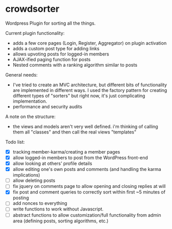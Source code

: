 # crowdsorter
Wordpress Plugin for sorting all the things.

Current plugin functionality:
 - adds a few core pages (Login, Register, Aggregator) on plugin activation
 - adds a custom post type for adding links
 - allows upvoting posts for logged-in members
 - AJAX-ified paging function for posts
 - Nested comments with a ranking algorithm similar to posts

General needs:
 - I've tried to create an MVC architecture, but different bits of functionality are implemented in different ways. I used the factory pattern for creating different types of "sorters" but right now, it's just complicating implementation.
 - performance and security audits

A note on the structure:
  - the views and models aren't very well defined. i'm thinking of calling them all "classes" and then call the real views "templates"

Todo list:
  - [x] tracking member-karma/creating a member pages
  - [x] allow logged-in members to post from the WordPress front-end
  - [x] allow looking at others' profile details
  - [x] allow editing one's own posts and comments (and handling the karma implications)
  - [ ] allow deleting posts
  - [ ] fix jquery on comments page to allow opening and closing replies at will
  - [x] fix post and comment queries to correctly sort within first ~5 minutes of posting
  - [ ] add nonces to everything
  - [ ] write functions to work without Javascript.
  - [ ] abstract functions to allow customization/full functionality from admin area (defining posts, sorting algorithms, etc.)
